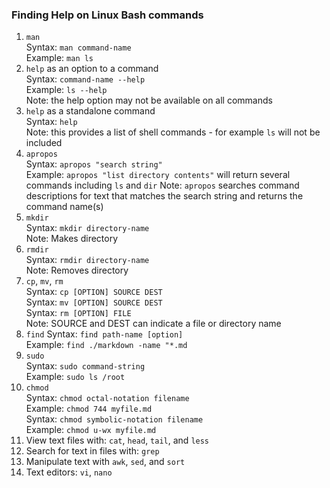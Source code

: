 ### Finding Help on Linux Bash commands
1. `man`    
    Syntax: `man command-name`   
    Example: `man ls`
2. `help` as an option to a command   
    Syntax: `command-name --help`   
    Example: `ls --help`    
    Note: the help option may not be available on all commands
3. `help` as a standalone command   
    Syntax: `help`    
    Note: this provides a list of shell commands - for example `ls` will not be included
4. `apropos`    
    Syntax: `apropos "search string"`   
    Example: `apropos "list directory contents"` will return several commands including `ls` and `dir`
    Note: `apropos` searches command descriptions for text that matches the search string and returns the command name(s)
5. `mkdir`    
    Syntax: `mkdir directory-name`    
    Note: Makes directory
6. `rmdir`    
    Syntax: `rmdir directory-name`    
    Note: Removes directory
7. `cp`, `mv`, `rm`   
    Syntax: `cp [OPTION] SOURCE DEST`   
    Syntax: `mv [OPTION] SOURCE DEST`   
    Syntax: `rm [OPTION] FILE`   
    Note: SOURCE and DEST can indicate a file or directory name
8. `find`
    Syntax: `find path-name [option]`   
    Example: `find ./markdown -name "*.md`
9. `sudo`   
    Syntax: `sudo command-string`   
    Example: `sudo ls /root`
10. `chmod`   
    Syntax: `chmod octal-notation filename`   
    Example:  `chmod 744 myfile.md`   
    Syntax: `chmod symbolic-notation filename`   
    Example:  `chmod u-wx myfile.md`   
11. View text files with: `cat`, `head`, `tail`, and `less`
12. Search for text in files with: `grep`
13. Manipulate text with `awk`, `sed`, and `sort`
14. Text editors: `vi`, `nano`
